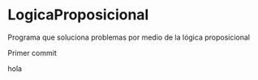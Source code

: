 # LogicaProposicional
Programa que soluciona problemas por medio de la lógica proposicional

Primer commit







hola
